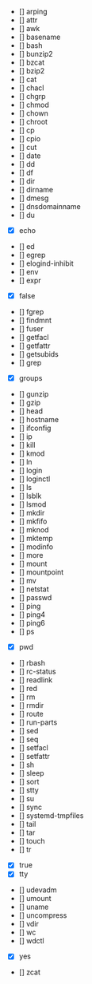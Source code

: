- [] arping
- [] attr
- [] awk
- [] basename
- [] bash
- [] bunzip2
- [] bzcat
- [] bzip2
- [] cat
- [] chacl
- [] chgrp
- [] chmod
- [] chown
- [] chroot
- [] cp
- [] cpio
- [] cut
- [] date
- [] dd
- [] df
- [] dir
- [] dirname
- [] dmesg
- [] dnsdomainname
- [] du
- [x] echo
- [] ed
- [] egrep
- [] elogind-inhibit
- [] env
- [] expr
- [x] false
- [] fgrep
- [] findmnt
- [] fuser
- [] getfacl
- [] getfattr
- [] getsubids
- [] grep
- [x] groups
- [] gunzip
- [] gzip
- [] head
- [] hostname
- [] ifconfig
- [] ip
- [] kill
- [] kmod
- [] ln
- [] login
- [] loginctl
- [] ls
- [] lsblk
- [] lsmod
- [] mkdir
- [] mkfifo
- [] mknod
- [] mktemp
- [] modinfo
- [] more
- [] mount
- [] mountpoint
- [] mv
- [] netstat
- [] passwd
- [] ping
- [] ping4
- [] ping6
- [] ps
- [x] pwd
- [] rbash
- [] rc-status
- [] readlink
- [] red
- [] rm
- [] rmdir
- [] route
- [] run-parts
- [] sed
- [] seq
- [] setfacl
- [] setfattr
- [] sh
- [] sleep
- [] sort
- [] stty
- [] su
- [] sync
- [] systemd-tmpfiles
- [] tail
- [] tar
- [] touch
- [] tr
- [x] true
- [x] tty
- [] udevadm
- [] umount
- [] uname
- [] uncompress
- [] vdir
- [] wc
- [] wdctl
- [x] yes
- [] zcat
